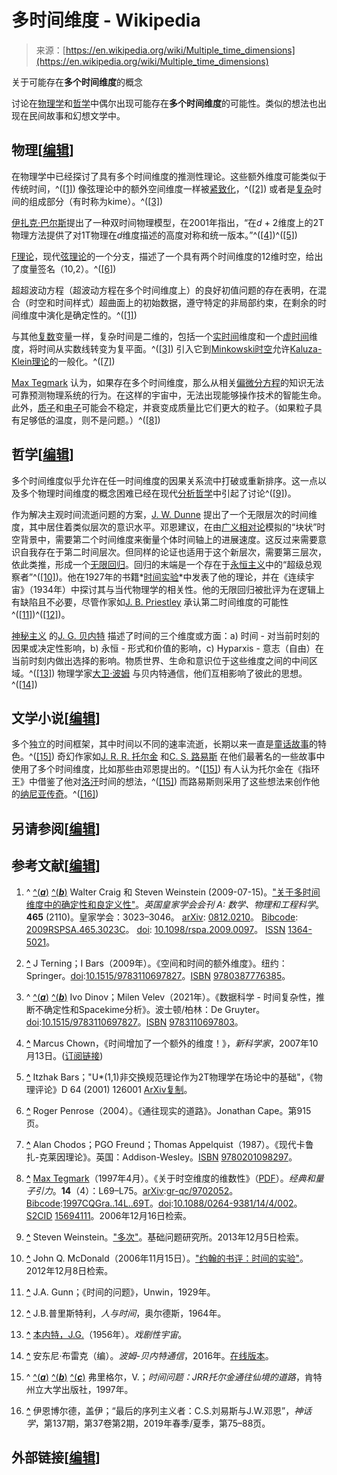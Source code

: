 <!--yml

类别：未分类

日期：2024-05-27 15:02:23

-->

# 多时间维度 - Wikipedia

> 来源：[https://en.wikipedia.org/wiki/Multiple_time_dimensions](https://en.wikipedia.org/wiki/Multiple_time_dimensions)

关于可能存在**多个时间维度**的概念

讨论在[物理学](/wiki/Physics "Physics")和[哲学](/wiki/Philosophy "Philosophy")中偶尔出现可能存在**多个时间维度**的可能性。类似的想法也出现在民间故事和幻想文学中。

## 物理[[编辑](/w/index.php?title=Multiple_time_dimensions&action=edit&section=1 "Edit section: Physics")]

在物理学中已经探讨了具有多个时间维度的推测性理论。这些额外维度可能类似于传统时间，^([[1]](#cite_note-craig-1)) 像弦理论中的额外空间维度一样被[紧致化](/wiki/Compactification_(physics) "Compactification (physics)")，^([[2]](#cite_note-2)) 或者是[复杂](/wiki/Complex_number "Complex number")时间的组成部分（有时称为kime）。^([[3]](#cite_note-dinov-3))

[伊扎克·巴尔斯](/wiki/Itzhak_Bars "Itzhak Bars")提出了一种双时间物理模型，在2001年指出，“在*d* + 2维度上的2T物理方法提供了对1T物理在*d*维度描述的高度对称和统一版本。”^([[4]](#cite_note-4))^([[5]](#cite_note-5))

[F理论](/wiki/F-theory "F-theory")，现代[弦理论](/wiki/String_theory "String theory")的一个分支，描述了一个具有两个时间维度的12维时空，给出了度量签名（10,2）。^([[6]](#cite_note-6))

超超波动方程（超波动方程在多个时间维度上）的良好初值问题的存在表明，在混合（时空和时间样式）超曲面上的初始数据，遵守特定的非局部约束，在剩余的时间维度中演化是确定性的。^([[1]](#cite_note-craig-1))

与其他[复数](/wiki/Complex_number "Complex number")变量一样，复杂时间是二维的，包括一个[实时间](/wiki/Real_number "Real number")维度和一个[虚时间](/wiki/Imaginary_time "Imaginary time")维度，将时间从实数线转变为复平面。^([[3]](#cite_note-dinov-3)) 引入它到[Minkowski时空](/wiki/Minkowski_spacetime "Minkowski spacetime")允许[Kaluza-Klein理论](/wiki/Kaluza%E2%80%93Klein_theory "Kaluza–Klein theory")的一般化。^([[7]](#cite_note-7))

[Max Tegmark](/wiki/Max_Tegmark "Max Tegmark") 认为，如果存在多个时间维度，那么从相关[偏微分方程](/wiki/Partial_differential_equation "Partial differential equation")的知识无法可靠预测物理系统的行为。在这样的宇宙中，无法出现能够操作技术的智能生命。此外，[质子](/wiki/Proton "Proton")和[电子](/wiki/Electron "Electron")可能会不稳定，并衰变成质量比它们更大的粒子。（如果粒子具有足够低的温度，则不是问题。）^([[8]](#cite_note-tegmark-dim-8))

## 哲学[[编辑](/w/index.php?title=Multiple_time_dimensions&action=edit&section=2 "编辑章节：哲学")]

多个时间维度似乎允许在任一时间维度的因果关系流中打破或重新排序。这一点以及多个物理时间维度的概念困难已经在现代[分析哲学](/wiki/Analytic_philosophy "Analytic philosophy")中引起了讨论^([[9]](#cite_note-9))。

作为解决主观时间流逝问题的方案，[J. W. Dunne](/wiki/J._W._Dunne "J. W. Dunne") 提出了一个无限层次的时间维度，其中居住着类似层次的意识水平。邓恩建议，在由[广义相对论](/wiki/General_Relativity "General Relativity")模拟的“块状”时空背景中，需要第二个时间维度来衡量个体时间轴上的进展速度。这反过来需要意识自我存在于第二时间层次。但同样的论证也适用于这个新层次，需要第三层次，依此类推，形成一个[无限回归](/wiki/Infinite_regress "Infinite regress")。回归的末端是一个存在于[永恒主义](/wiki/Eternalism_(philosophy_of_time) "Eternalism (philosophy of time)")中的“超级总观察者”^([[10]](#cite_note-10))。他在1927年的书籍*[时间实验](/wiki/An_Experiment_with_Time "An Experiment with Time")*中发表了他的理论，并在《连续宇宙》（1934年）中探讨其与当代物理学的相关性。他的无限回归被批评为在逻辑上有缺陷且不必要，尽管作家如[J. B. Priestley](/wiki/J._B._Priestley "J. B. Priestley") 承认第二时间维度的可能性^([[11]](#cite_note-11))^([[12]](#cite_note-12))。

[神秘主义](/wiki/Esoteric "神秘主义") 的[J. G. 贝内特](/wiki/J._G._Bennett "J. G. 贝内特") 描述了时间的三个维度或方面：a) 时间 - 对当前时刻的因果或决定性影响，b) 永恒 - 形式和价值的影响，c) Hyparxis - 意志（自由）在当前时刻内做出选择的影响。物质世界、生命和意识位于这些维度之间的中间区域。^([[13]](#cite_note-13)) 物理学家[大卫·波姆](/wiki/David_Bohm "大卫·波姆") 与贝内特通信，他们互相影响了彼此的思想。^([[14]](#cite_note-14))

## 文学小说[[编辑](/w/index.php?title=Multiple_time_dimensions&action=edit&section=3 "编辑本节：文学小说")]

多个独立的时间框架，其中时间以不同的速率流逝，长期以来一直是[童话故事](/wiki/Fairy_tale "童话故事")的特色。^([[15]](#cite_note-Flieger-15)) 奇幻作家如[J. R. R. 托尔金](/wiki/J._R._R._Tolkien "J. R. R. 托尔金") 和[C. S. 路易斯](/wiki/C._S._Lewis "C. S. 路易斯") 在他们最著名的一些故事中使用了多个时间维度，比如那些由邓恩提出的。^([[15]](#cite_note-Flieger-15)) 有人认为托尔金在《指环王》中借鉴了他对[洛汗](/wiki/Lothl%C3%B3rien "洛汗")时间的想法，^([[15]](#cite_note-Flieger-15)) 而路易斯则采用了这些想法来创作他的[纳尼亚传奇](/wiki/Chronicles_of_Narnia "纳尼亚传奇")。^([[16]](#cite_note-16))

## 另请参阅[[编辑](/w/index.php?title=Multiple_time_dimensions&action=edit&section=4 "编辑本节：另请参阅")]

## 参考文献[[编辑](/w/index.php?title=Multiple_time_dimensions&action=edit&section=5 "编辑本节：参考文献")]

1.  ^ [^(***a***)](#cite_ref-craig_1-0) [^(***b***)](#cite_ref-craig_1-1) Walter Craig 和 Steven Weinstein (2009-07-15)。["关于多时间维度中的确定性和良定义性"](https://doi.org/10.1098%2Frspa.2009.0097)。*英国皇家学会会刊 A: 数学、物理和工程科学*。**465** (2110)。皇家学会：3023–3046。 [arXiv](/wiki/ArXiv_(identifier) "arXiv (标识符)"): [0812.0210](https://arxiv.org/abs/0812.0210)。 [Bibcode](/wiki/Bibcode_(identifier) "Bibcode (标识符)"): [2009RSPSA.465.3023C](https://ui.adsabs.harvard.edu/abs/2009RSPSA.465.3023C)。 [doi](/wiki/Doi_(identifier) "DOI (标识符)"): [10.1098/rspa.2009.0097](https://doi.org/10.1098%2Frspa.2009.0097)。 [ISSN](/wiki/ISSN_(identifier) "ISSN (标识符)") [1364-5021](https://www.worldcat.org/issn/1364-5021)。

1.  **[^](#cite_ref-2)** J Terning；I Bars（2009年）。《空间和时间的额外维度》。纽约：Springer。[doi](/wiki/Doi_(identifier) "Doi (identifier)"):[10.1515/9783110697827](https://doi.org/10.1515%2F9783110697827)。[ISBN](/wiki/ISBN_(identifier) "ISBN (identifier)") [<bdi>9780387776385</bdi>](/wiki/Special:BookSources/9780387776385 "Special:BookSources/9780387776385")。

1.  ^ [^(***a***)](#cite_ref-dinov_3-0) [^(***b***)](#cite_ref-dinov_3-1) Ivo Dinov；Milen Velev（2021年）。《数据科学 - 时间复杂性，推断不确定性和Spacekime分析》。波士顿/柏林：De Gruyter。[doi](/wiki/Doi_(identifier) "Doi (identifier)"):[10.1515/9783110697827](https://doi.org/10.1515%2F9783110697827)。[ISBN](/wiki/ISBN_(identifier) "ISBN (identifier)") [<bdi>9783110697803</bdi>](/wiki/Special:BookSources/9783110697803 "Special:BookSources/9783110697803")。

1.  **[^](#cite_ref-4)** Marcus Chown，《时间增加了一个额外的维度！》，*新科学家*，2007年10月13日。([订阅链接](https://www.newscientist.com/article/mg19626251-400-time-gains-an-extra-dimension/))

1.  **[^](#cite_ref-5)** Itzhak Bars；"U*(1,1)非交换规范理论作为2T物理学在场论中的基础"，《物理评论》D 64 (2001) 126001 [ArXiv复制](https://arxiv.org/abs/hep-th/0106013.pdf)。

1.  **[^](#cite_ref-6)** Roger Penrose（2004）。《通往现实的道路》。Jonathan Cape。第915页。

1.  **[^](#cite_ref-7)** Alan Chodos；PGO Freund；Thomas Appelquist（1987）。《现代卡鲁扎-克莱因理论》。英国：Addison-Wesley。[ISBN](/wiki/ISBN_(identifier) "ISBN (identifier)") [<bdi>9780201098297</bdi>](/wiki/Special:BookSources/9780201098297 "Special:BookSources/9780201098297")。

1.  **[^](#cite_ref-tegmark-dim_8-0)** [Max Tegmark](/wiki/Max_Tegmark "Max Tegmark")（1997年4月）。《关于时空维度的维数性》（[PDF](http://space.mit.edu/home/tegmark/dimensions.pdf)）。*经典和量子引力*。**14**（4）：L69–L75。[arXiv](/wiki/ArXiv_(identifier) "ArXiv (identifier)"):[gr-qc/9702052](https://arxiv.org/abs/gr-qc/9702052)。[Bibcode](/wiki/Bibcode_(identifier) "Bibcode (identifier)"):[1997CQGra..14L..69T](https://ui.adsabs.harvard.edu/abs/1997CQGra..14L..69T)。[doi](/wiki/Doi_(identifier) "Doi (identifier)"):[10.1088/0264-9381/14/4/002](https://doi.org/10.1088%2F0264-9381%2F14%2F4%2F002)。[S2CID](/wiki/S2CID_(identifier) "S2CID (identifier)") [15694111](https://api.semanticscholar.org/CorpusID:15694111)。2006年12月16日检索。

1.  **[^](#cite_ref-9)** Steven Weinstein。["多次"](http://www.fqxi.org/community/essay/winners/2008.1#Weinstein)。基础问题研究所。2013年12月5日检索。

1.  **[^](#cite_ref-10)** John Q. McDonald（2006年11月15日）。["约翰的书评：时间的实验"](http://sprg.ssl.berkeley.edu/~jmcd/book/revs3/aewt.html)。2012年12月8日检索。

1.  **[^](#cite_ref-11)** J.A. Gunn；《时间的问题》，Unwin，1929年。

1.  **[^](#cite_ref-12)** J.B.普里斯特利，*人与时间*，奥尔德斯，1964年。

1.  **[^](#cite_ref-13)** [本内特，J.G.](/wiki/John_G._Bennett "约翰·G·本内特")（1956年）。*戏剧性宇宙*。

1.  **[^](#cite_ref-14)** 安东尼·布雷克（编）。*波姆-贝内特通信*，2016年。[在线版本](https://www.duversity.org/PDF/BBcorrespondence.pdf)。

1.  ^ [^(***a***)](#cite_ref-Flieger_15-0) [^(***b***)](#cite_ref-Flieger_15-1) [^(***c***)](#cite_ref-Flieger_15-2) 弗里格尔，V.；*时间问题：JRR托尔金通往仙境的道路*，肯特州立大学出版社，1997年。

1.  **[^](#cite_ref-16)** 伊恩博尔德，盖伊；“最后的序列主义者：C.S.刘易斯与J.W.邓恩”，*神话学*，第137期，第37卷第2期，2019年春季/夏季，第75–88页。

## 外部链接[[编辑](/w/index.php?title=Multiple_time_dimensions&action=edit&section=6 "编辑部分：外部链接")]
